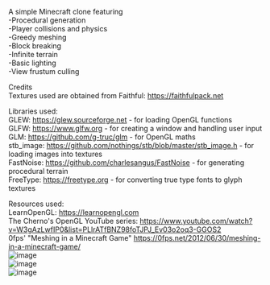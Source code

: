A simple Minecraft clone featuring  
-Procedural generation  
-Player collisions and physics  
-Greedy meshing  
-Block breaking  
-Infinite terrain  
-Basic lighting  
-View frustum culling   
  
Credits  
Textures used are obtained from Faithful: https://faithfulpack.net  
  
Libraries used:  
GLEW: https://glew.sourceforge.net - for loading OpenGL functions  
GLFW: https://www.glfw.org - for creating a window and handling user input  
GLM: https://github.com/g-truc/glm - for OpenGL maths  
stb_image: https://github.com/nothings/stb/blob/master/stb_image.h - for loading images into textures  
FastNoise: https://github.com/charlesangus/FastNoise - for generating procedural terrain  
FreeType: https://freetype.org - for converting true type fonts to glyph textures  
  
Resources used:  
LearnOpenGL: https://learnopengl.com  
The Cherno's OpenGL YouTube series: https://www.youtube.com/watch?v=W3gAzLwfIP0&list=PLlrATfBNZ98foTJPJ_Ev03o2oq3-GGOS2  
0fps' "Meshing in a Minecraft Game" https://0fps.net/2012/06/30/meshing-in-a-minecraft-game/  
![image](https://github.com/KellenJCole/Optimized-Voxel-World/assets/34790396/3d11db5f-4ab3-4c26-aadd-1a1ac6bd4553)  
![image](https://github.com/KellenJCole/Optimized-Voxel-World/assets/34790396/9e892363-af67-4ca8-8884-9b40fef71ec6)  
![image](https://github.com/KellenJCole/Optimized-Voxel-World/assets/34790396/c296b1ef-4d92-4ea7-bc3d-6f40f8fc1dbb)



